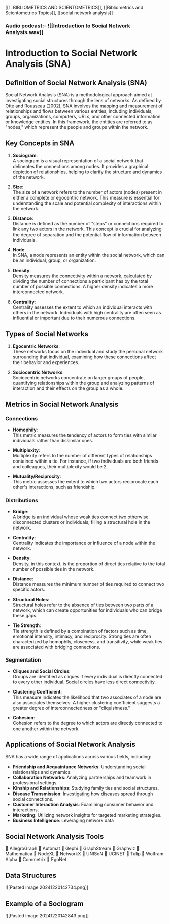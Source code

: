 [[1. BIBLIOMETRICS AND SCIENTOMETRICS]], [[Bibliometrics and Scientometrics Topics]], [[social network analysis]]
### Audio podcast:- ![[Introduction to Social Network Analysis.wav]]

# Introduction to Social Network Analysis (SNA)

## Definition of Social Network Analysis (SNA)
Social Network Analysis (SNA) is a methodological approach aimed at investigating social structures through the lens of networks. As defined by Otte and Rousseau (2002), SNA involves the mapping and measurement of relationships and flows between various entities, including individuals, groups, organizations, computers, URLs, and other connected information or knowledge entities. In this framework, the entities are referred to as "nodes," which represent the people and groups within the network.

## Key Concepts in SNA

1. **Sociogram**:  
    A sociogram is a visual representation of a social network that delineates the connections among nodes. It provides a graphical depiction of relationships, helping to clarify the structure and dynamics of the network.
    
2. **Size**:  
    The size of a network refers to the number of actors (nodes) present in either a complete or egocentric network. This measure is essential for understanding the scale and potential complexity of interactions within the network.
    
3. **Distance**:  
    Distance is defined as the number of "steps" or connections required to link any two actors in the network. This concept is crucial for analyzing the degree of separation and the potential flow of information between individuals.
    
4. **Node**:  
    In SNA, a node represents an entity within the social network, which can be an individual, group, or organization.
    
5. **Density**:  
    Density measures the connectivity within a network, calculated by dividing the number of connections a participant has by the total number of possible connections. A higher density indicates a more interconnected network.
    
6. **Centrality**:  
    Centrality assesses the extent to which an individual interacts with others in the network. Individuals with high centrality are often seen as influential or important due to their numerous connections.
    

## Types of Social Networks

1. **Egocentric Networks**:  
    These networks focus on the individual and study the personal network surrounding that individual, examining how these connections affect their behavior and experiences.
    
2. **Sociocentric Networks**:  
    Sociocentric networks concentrate on larger groups of people, quantifying relationships within the group and analyzing patterns of interaction and their effects on the group as a whole.
    

## Metrics in Social Network Analysis

### Connections

- **Homophily**:  
    This metric measures the tendency of actors to form ties with similar individuals rather than dissimilar ones.
    
- **Multiplexity**:  
    Multiplexity refers to the number of different types of relationships contained within a tie. For instance, if two individuals are both friends and colleagues, their multiplexity would be 2.
    
- **Mutuality/Reciprocity**:  
    This metric assesses the extent to which two actors reciprocate each other's interactions, such as friendship.
    

### Distributions

- **Bridge**:  
    A bridge is an individual whose weak ties connect two otherwise disconnected clusters or individuals, filling a structural hole in the network.
    
- **Centrality**:  
    Centrality indicates the importance or influence of a node within the network.
    
- **Density**:  
    Density, in this context, is the proportion of direct ties relative to the total number of possible ties in the network.
    
- **Distance**:  
    Distance measures the minimum number of ties required to connect two specific actors.
    
- **Structural Holes**:  
    Structural holes refer to the absence of ties between two parts of a network, which can create opportunities for individuals who can bridge these gaps.
    
- **Tie Strength**:  
    Tie strength is defined by a combination of factors such as time, emotional intensity, intimacy, and reciprocity. Strong ties are often characterized by homophily, closeness, and transitivity, while weak ties are associated with bridging connections.
    

### Segmentation

- **Cliques and Social Circles**:  
    Groups are identified as cliques if every individual is directly connected to every other individual. Social circles have less direct connectivity.
    
- **Clustering Coefficient**:  
    This measure indicates the likelihood that two associates of a node are also associates themselves. A higher clustering coefficient suggests a greater degree of interconnectedness or "cliquishness."
    
- **Cohesion**:  
    Cohesion refers to the degree to which actors are directly connected to one another within the network.
    

## Applications of Social Network Analysis

SNA has a wide range of applications across various fields, including:

- **Friendship and Acquaintance Networks**: Understanding social relationships and dynamics.
- **Collaboration Networks**: Analyzing partnerships and teamwork in professional settings.
- **Kinship and Relationships**: Studying family ties and social structures.
- **Disease Transmission**: Investigating how diseases spread through social connections.
- **Customer Interaction Analysis**: Examining consumer behavior and interactions.
- **Marketing**: Utilizing network insights for targeted marketing strategies.
- **Business Intelligence**: Leveraging network data

## Social Network Analysis Tools
 AllegroGraph
 Automat
 Gephi
 GraphStream
 Graphviz
 Mathematica
 NodeXL
 NetworkX
 UNISoN
 UCINET
 Tulip
 Wolfram Alpha
 Commetrix
 EgoNet

## Data Structures
![[Pasted image 20241220142734.png]]

## Example of a Sociogram
![[Pasted image 20241220142843.png]]


